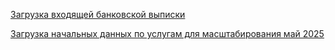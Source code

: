 [Загрузка входящей банковской выписки](Загрузка%20входящей%20банковской%20выписки.md)

[Загрузка начальных данных по услугам для масштабирования май 2025](Загрузка%20начальных%20данных%20по%20услугам%20для%20масштабирования%20май%202025.md)


